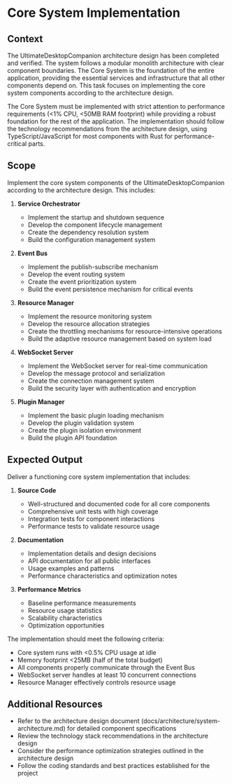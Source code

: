 # Core System Implementation

## Context
The UltimateDesktopCompanion architecture design has been completed and verified. The system follows a modular monolith architecture with clear component boundaries. The Core System is the foundation of the entire application, providing the essential services and infrastructure that all other components depend on. This task focuses on implementing the core system components according to the architecture design.

The Core System must be implemented with strict attention to performance requirements (<1% CPU, <50MB RAM footprint) while providing a robust foundation for the rest of the application. The implementation should follow the technology recommendations from the architecture design, using TypeScript/JavaScript for most components with Rust for performance-critical parts.

## Scope
Implement the core system components of the UltimateDesktopCompanion according to the architecture design. This includes:

1. **Service Orchestrator**
   - Implement the startup and shutdown sequence
   - Develop the component lifecycle management
   - Create the dependency resolution system
   - Build the configuration management system

2. **Event Bus**
   - Implement the publish-subscribe mechanism
   - Develop the event routing system
   - Create the event prioritization system
   - Build the event persistence mechanism for critical events

3. **Resource Manager**
   - Implement the resource monitoring system
   - Develop the resource allocation strategies
   - Create the throttling mechanisms for resource-intensive operations
   - Build the adaptive resource management based on system load

4. **WebSocket Server**
   - Implement the WebSocket server for real-time communication
   - Develop the message protocol and serialization
   - Create the connection management system
   - Build the security layer with authentication and encryption

5. **Plugin Manager**
   - Implement the basic plugin loading mechanism
   - Develop the plugin validation system
   - Create the plugin isolation environment
   - Build the plugin API foundation

## Expected Output
Deliver a functioning core system implementation that includes:

1. **Source Code**
   - Well-structured and documented code for all core components
   - Comprehensive unit tests with high coverage
   - Integration tests for component interactions
   - Performance tests to validate resource usage

2. **Documentation**
   - Implementation details and design decisions
   - API documentation for all public interfaces
   - Usage examples and patterns
   - Performance characteristics and optimization notes

3. **Performance Metrics**
   - Baseline performance measurements
   - Resource usage statistics
   - Scalability characteristics
   - Optimization opportunities

The implementation should meet the following criteria:
- Core system runs with <0.5% CPU usage at idle
- Memory footprint <25MB (half of the total budget)
- All components properly communicate through the Event Bus
- WebSocket server handles at least 10 concurrent connections
- Resource Manager effectively controls resource usage

## Additional Resources
- Refer to the architecture design document (docs/architecture/system-architecture.md) for detailed component specifications
- Review the technology stack recommendations in the architecture design
- Consider the performance optimization strategies outlined in the architecture design
- Follow the coding standards and best practices established for the project